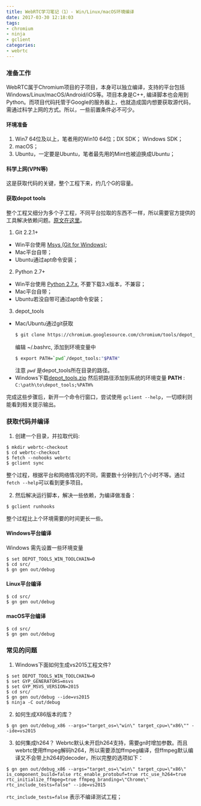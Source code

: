```yaml
---
title: WebRTC学习笔记（1）- Win/Linux/macOS环境编译
date: 2017-03-30 12:18:03
tags:
- chromium
- ninja
- gclient
categories:
- webrtc
---
```


### 准备工作
WebRTC属于Chromium项目的子项目，本身可以独立编译，支持的平台包括Windows/Linux/macOS/Android/iOS等。项目本身是C++, 编译脚本也会用到Python。而项目代码托管于Google的服务器上，也就造成国内想要获取源代码，需通过科学上网的方式。所以，一些前置条件必不可少。

#### 环境准备
1. Win7 64位及以上，笔者用的Win10 64位；DX SDK； Windows SDK；
2. macOS；
3. Ubuntu，一定要是Ubuntu，笔者最先用的Mint也被迫换成Ubuntu；
<!-- more -->

#### 科学上网(VPN等)
这是获取代码的关键，整个工程下来，约几个G的容量。

#### 获取depot tools
整个工程又细分为多个子工程，不同平台拉取的东西不一样，所以需要官方提供的工具解决依赖问题。[原文在这里](http://dev.chromium.org/developers/how-tos/install-depot-tools)。

1. Git 2.2.1+
  - Win平台使用 [Msys (Git for Windows)](https://git-for-windows.github.io/);
  - Mac平台自带；
  - Ubuntu通过apt命令安装；
2. Python 2.7+
  - Win平台使用 [Python 2.7.x](https://www.python.org/downloads/windows/), 不要下载3.x版本，不兼容；
  - Mac平台自带；
  - Ubuntu若没自带可通过apt命令安装；
3. depot_tools
  - Mac/Ubuntu通过git获取
    ```bash
    $ git clone https://chromium.googlesource.com/chromium/tools/depot_tools.git
    ```
    编辑 ~/.bashrc, 添加到环境变量中
    ```bash
    $ export PATH=`pwd`/depot_tools:"$PATH"    
    ```
    注意 *`pwd`* 是depot_tools所在目录的路径。
  - Windows下载[depot_tools.zip](https://storage.googleapis.com/chrome-infra/depot_tools.zip)
    然后把路径添加到系统的环境变量 **PATH** : `C:\path\to\depot_tools;%PATH%`

完成这些步骤后，新开一个命令行窗口，尝试使用 `gclient --help`，一切顺利则能看到相关提示输出。

### 获取代码并编译
1. 创建一个目录，并拉取代码:
  ```
  $ mkdir webrtc-checkout
  $ cd webrtc-checkout
  $ fetch --nohooks webrtc
  $ gclient sync
  ```
  整个过程，根据平台和网络情况的不同，需要数十分钟到几个小时不等。通过`fetch --help`可以看到更多项目。

2. 然后解决运行脚本，解决一些依赖，为编译做准备：
  ```
  $ gclient runhooks
  ```
  整个过程比上个环境需要的时间更长一些。

#### Windows平台编译
Windows 需先设置一些环境变量
```
$ set DEPOT_TOOLS_WIN_TOOLCHAIN=0
$ cd src/
$ gn gen out/debug
```

#### Linux平台编译
```
$ cd src/
$ gn gen out/debug
```

#### macOS平台编译
```
$ cd src/
$ gn gen out/debug
```

### 常见的问题
1. Windows下面如何生成vs2015工程文件?
```
$ set DEPOT_TOOLS_WIN_TOOLCHAIN=0
$ set GYP_GENERATORS=msvs
$ set GYP_MSVS_VERSION=2015
$ cd src/
$ gn gen out/debug --ide=vs2015
$ ninja -C out/debug
```

2. 如何生成X86版本的库？
```
$ gn gen out/debug_x86 --args="target_os=\"win\" target_cpu=\"x86\"" --ide=vs2015
```

3. 如何集成h264？
Webrtc默认未开启h264支持，需要gn时增加参数。而且webrtc使用ffmpeg解码h264，所以需要添加ffmpeg编译，但ffmpeg默认编译又不会带上h264的decoder，所以完整的选项如下：
```
$ gn gen out/debug_x86 --args="target_os=\"win\" target_cpu=\"x86\" is_component_build=false rtc_enable_protobuf=true rtc_use_h264=true rtc_initialize_ffmpeg=true ffmpeg_branding=\"Chrome\" rtc_include_tests=false" --ide=vs2015
```
  `rtc_include_tests=false` 表示不编译测试工程；

